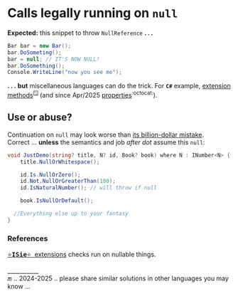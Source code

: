 # Calls legally running on `null`

**Expected:** this snippet to throw `NullReference`&nbsp;**.**&thinsp;**.**&thinsp;**.**

```csharp
Bar bar = new Bar();
bar.DoSometing();
bar = null; // IT'S NOW NULL!
bar.DoSomething();
Console.WriteLine("now you see me");
```

**.**&thinsp;**.**&thinsp;**.**&nbsp;**but** miscellaneous languages can do the trick. For **`C#`** example, [extension methods](https://learn.microsoft.com/en-us/dotnet/csharp/programming-guide/classes-and-structs/extension-methods)<sup>🪟</sup> (and since Apr/2025 [properties](https://github.com/dotnet/roslyn/issues/11159)<sup>:octocat:</sup>).

## Use or abuse?

Continuation on `null` may look worse than [its billion-dollar mistake](https://github.com/BYTESHAUS/read-write/blob/main/README%2B/pencraft/README%2B/essays/README+/bool/NullRefError.md).  
Correct ... **unless** the semantics and job _after dot_ assume this `null`:

```csharp
void JustDemo(string? title, N? id, Book? book) where N : INumber<N> {
    title.NullOrWhitespace();

    id.Is.NullOrZero();
    id.Not.NullOrGreaterThan(100);
    id.IsNaturalNumber(); // will throw if null

    book.IsNullOrDefault();

  //Everything else up to your fantasy
}
```

### References

[<samp>⭐<b>ISie</b>⭐</samp>&nbsp; extensions](../../parts/_ext/ISie/README.md) checks run on nullable things.

\___________\
🔚 .. 2024-2025 .. please share similar solutions in other languages you may know ...


